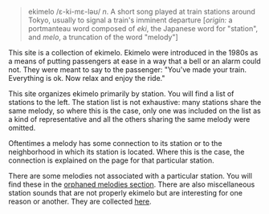 ><span class="entry">ekimelo</span> /ɛ-ki-mɛ-ləʊ/ *n*. A short song played at train stations around Tokyo, usually to signal a train's imminent departure [*origin:* a portmanteau word composed of *eki*, the Japanese word for "station", and *melo*, a truncation of the word "melody"]

This site is a collection of ekimelo. Ekimelo were introduced in the 1980s as a means of putting passengers at ease in a way that a bell or an alarm could not. They were meant to say to the passenger: "You've made your train. Everything is ok. Now relax and enjoy the ride." 

This site organizes ekimelo primarily by station. You will find a list of stations to the left. The station list is not exhaustive: many stations share the same melody, so where this is the case, only one was included on the list as a kind of representative and all the others sharing the same melody were omitted.

Oftentimes a melody has some connection to its station or to the neighborhood in which its station is located. Where this is the case, the connection is explained on the page for that particular station.

There are some melodies not associated with a particular station. You will find these in the [orphaned melodies section](#/orphaned). There are also miscellaneous station sounds that are not properly ekimelo but are interesting for one reason or another. They are collected [here](#/sounds).
